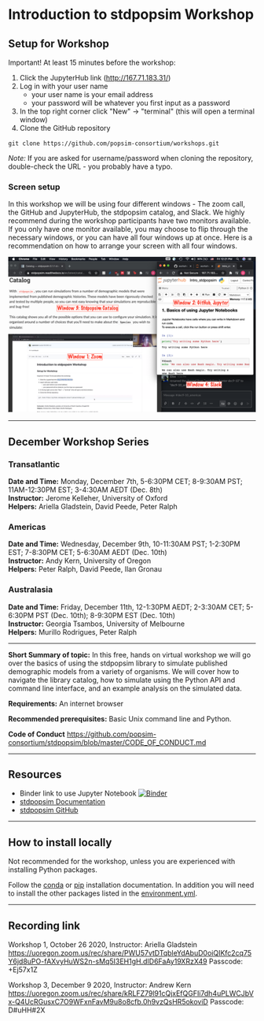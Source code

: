 # Introduction to stdpopsim Workshop

## Setup for Workshop

Important!
At least 15 minutes before the workshop:
1. Click the JupyterHub link (http://167.71.183.31/)
2. Log in with your user name 
   - your user name is your email address
   - your password will be whatever you first input as a password
3. In the top right corner click "New" -> "terminal" (this will open a terminal window)
4. Clone the GitHub repository
```
git clone https://github.com/popsim-consortium/workshops.git
```
*Note:* If you are asked for username/password when cloning the repository,
double-check the URL - you probably have a typo.


### Screen setup

In this workshop we will be using four different windows - 
The zoom call, the GitHub and JupyterHub, the stdpopsim catalog, and Slack.
We highly recommend during the workshop participants have two monitors available. 
If you only have one monitor available, you may choose to flip through the necessary windows,
or you can have all four windows up at once. 
Here is a recommendation on how to arrange your screen with all four windows.

![](images/workshop_windows.png)

-------------------------
## December Workshop Series

### Transatlantic
**Date and Time:** Monday, December 7th, 5-6:30PM CET; 8-9:30AM PST; 11AM-12:30PM EST; 3-4:30AM AEDT (Dec. 8th)  
**Instructor:** Jerome Kelleher, University of Oxford  
**Helpers:** Ariella Gladstein, David Peede, Peter Ralph

### Americas
**Date and Time:** Wednesday, December 9th, 10-11:30AM PST; 1-2:30PM EST; 7-8:30PM CET; 5-6:30AM AEDT (Dec. 10th)  
**Instructor:** Andy Kern, University of Oregon  
**Helpers:** Peter Ralph, David Peede, Ilan Gronau

### Australasia
**Date and Time:** Friday, December 11th, 12-1:30PM AEDT; 2-3:30AM CET; 5-6:30PM PST (Dec. 10th); 8-9:30PM EST (Dec. 10th)  
**Instructor:** Georgia Tsambos, University of Melbourne   
**Helpers:** Murillo Rodrigues, Peter Ralph

-------------------------
**Short Summary of topic:** In this free, hands on virtual workshop we will go over the basics of using the stdpopsim library to simulate published demographic models from a variety of organisms. We will cover how to navigate the library catalog, how to simulate using the Python API and command line interface, and an example analysis on the simulated data.

**Requirements:** An internet browser

**Recommended prerequisites:** Basic Unix command line and Python.

**Code of Conduct**
https://github.com/popsim-consortium/stdpopsim/blob/master/CODE_OF_CONDUCT.md

--------------------------
## Resources
- Binder link to use Jupyter Notebook [![Binder](https://mybinder.org/badge_logo.svg)](https://mybinder.org/v2/gh/popsim-consortium/workshops.git/main?filepath=intro_stdpopsim%2FIntro_stdpopsim.ipynb)
- [stdpopsim Documentation](https://stdpopsim.readthedocs.io/en/stable/index.html)
- [stdpopsim GitHub](https://github.com/popsim-consortium/stdpopsim)

--------------------------
## How to install locally
Not recommended for the workshop, unless you are experienced with installing Python packages.

Follow the [conda](https://stdpopsim.readthedocs.io/en/stable/installation.html#conda) or [pip](https://stdpopsim.readthedocs.io/en/stable/installation.html#pip) installation documentation.
In addition you will need to install the other packages listed in the [environment.yml](https://github.com/popsim-consortium/workshops/blob/main/environment.yml).

--------------------------
## Recording link
Workshop 1, October 26 2020, Instructor: Ariella Gladstein  
https://uoregon.zoom.us/rec/share/PWU57vtDTqbleYdAbuD0oiQIKfc2cq75Y6jd8uPO-fAXvyHuWS2n-sMq5I3EH1gH.dID6FaAy19XRzX49 
Passcode: +Ej57x1Z 

Workshop 3, December 9 2020, Instructor: Andrew Kern
https://uoregon.zoom.us/rec/share/kRLFZ79l91cQjxEfQGFIi7dh4uPLWCJbVx-Q4UcRGusxC7O9WFxnFavM9u8o8cfb.0h9vzQsHR5okoviD 
Passcode: D#uHH#2X 
